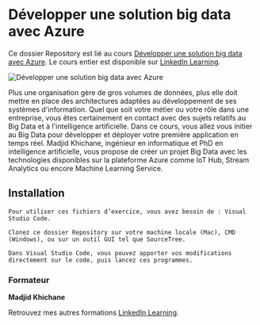 # Développer une solution big data avec Azure

Ce dossier Repository est lié au cours [Développer une solution big data avec Azure][lil-course-url]. Le cours entier est disponible sur [LinkedIn Learning](https://www.linkedin.com/learning).

![Développer une solution big data avec Azure][lil-thumbnail-url] 

Plus une organisation gère de gros volumes de données, plus elle doit mettre en place des architectures adaptées au développement de ses systèmes d'information. Quel que soit votre métier ou votre rôle dans une entreprise, vous êtes certainement en contact avec des sujets relatifs au Big Data et à l'intelligence artificielle. Dans ce cours, vous allez vous initier au Big Data pour développer et déployer votre première application en temps réel. Madjid Khichane, ingénieur en informatique et PhD en intelligence artificielle, vous propose de créer un projet Big Data avec les technologies disponibles sur la plateforme Azure comme IoT Hub, Stream Analytics ou encore Machine Learning Service.

## Installation

    Pour utiliser ces fichiers d’exercice, vous avez besoin de : Visual Studio Code.
    
    Clonez ce dossier Repository sur votre machine locale (Mac), CMD (Windows), ou sur un outil GUI tel que SourceTree. 
    
    Dans Visual Studio Code, vous pouvez apporter vos modifications directement sur le code, puis lancez ces programmes.

### Formateur

**Madjid Khichane** 

Retrouvez mes autres formations [LinkedIn Learning][lil-URL-trainer].

[lil-course-url]: https://
[lil-thumbnail-url]: https://
[lil-URL-trainer]: https://www.linkedin.com/learning/instructors/madjid-khichane
